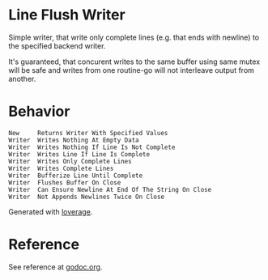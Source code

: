 # Line Flush Writer

Simple writer, that write only complete lines (e.g. that ends with newline) to
the specified backend writer.

It's guaranteed, that concurent writes to the same buffer using same mutex
will be safe and writes from one routine-go will not interleave output from
another.

# Behavior

```
New     Returns Writer With Specified Values
Writer  Writes Nothing At Empty Data
Writer  Writes Nothing If Line Is Not Complete
Writer  Writes Line If Line Is Complete
Writer  Writes Only Complete Lines
Writer  Writes Complete Lines
Writer  Bufferize Line Until Complete
Writer  Flushes Buffer On Close
Writer  Can Ensure Newline At End Of The String On Close
Writer  Not Appends Newlines Twice On Close
```

Generated with [loverage](https://github.com/kovetskiy/loverage).

# Reference

See reference at [godoc.org](https://godoc.org/github.com/reconquest/lineflushwriter-go).
